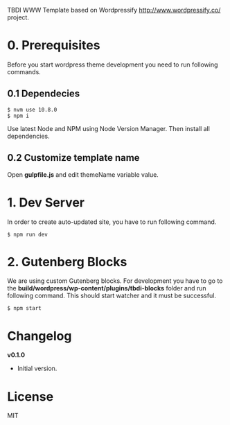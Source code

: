 
TBDI WWW Template based on Wordpressify http://www.wordpressify.co/ project.

# 0. Prerequisites
Before you start wordpress theme development you need to run following commands.

## 0.1 Dependecies
```
$ nvm use 10.8.0
$ npm i
```
Use latest Node and NPM using Node Version Manager. Then install all dependencies.

## 0.2 Customize template name
Open **gulpfile.js** and edit themeName variable value.

# 1. Dev Server
In order to create auto-updated site, you have to run following command.
```
$ npm run dev
```

# 2. Gutenberg Blocks
We are using custom Gutenberg blocks. For development you have to go to the **build/wordpress/wp-content/plugins/tbdi-blocks** folder and run following command. This should start watcher and it must be successful.
```
$ npm start
```

# Changelog
**v0.1.0**
- Initial version.

# License
MIT
